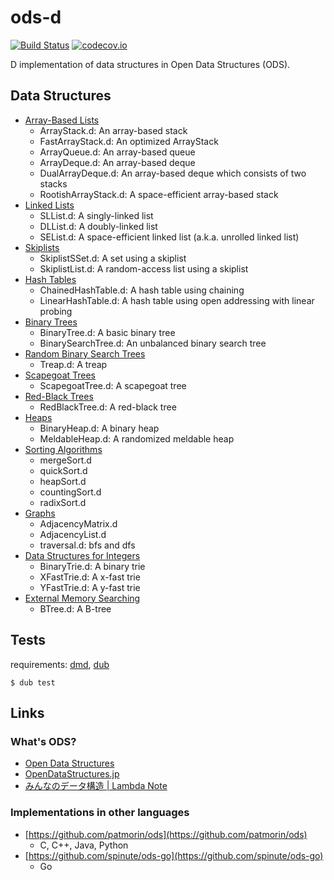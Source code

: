 # ods-d

[![Build Status](https://travis-ci.com/ArkArk/ods-d.svg?branch=master)](https://travis-ci.com/ArkArk/ods-d)
[![codecov.io](https://codecov.io/gh/ArkArk/ods-d/coverage.svg?branch=master)](https://codecov.io/gh/ArkArk/ods-d)

D implementation of data structures in Open Data Structures (ODS).

## Data Structures

- [Array-Based Lists](src/dataStructure/arrayBasedList)
    - ArrayStack.d: An array-based stack
    - FastArrayStack.d: An optimized ArrayStack
    - ArrayQueue.d: An array-based queue
    - ArrayDeque.d: An array-based deque
    - DualArrayDeque.d: An array-based deque which consists of two stacks
    - RootishArrayStack.d: A space-efficient array-based stack
- [Linked Lists](src/dataStructure/linkedList)
    - SLList.d: A singly-linked list
    - DLList.d: A doubly-linked list
    - SEList.d: A space-efficient linked list (a.k.a. unrolled linked list)
- [Skiplists](src/dataStructure/skiplist)
    - SkiplistSSet.d: A set using a skiplist
    - SkiplistList.d: A random-access list using a skiplist
- [Hash Tables](src/dataStructure/hashTable)
    - ChainedHashTable.d: A hash table using chaining
    - LinearHashTable.d: A hash table using open addressing with linear probing
- [Binary Trees](src/dataStructure/binaryTree)
    - BinaryTree.d: A basic binary tree
    - BinarySearchTree.d: An unbalanced binary search tree
- [Random Binary Search Trees](src/dataStructure/randomBinarySearchTree)
    - Treap.d: A treap
- [Scapegoat Trees](src/dataStructure/scapegoatTree)
    - ScapegoatTree.d: A scapegoat tree
- [Red-Black Trees](src/dataStructure/redBlackTree)
    - RedBlackTree.d: A red-black tree
- [Heaps](src/dataStructure/heap)
    - BinaryHeap.d: A binary heap
    - MeldableHeap.d: A randomized meldable heap
- [Sorting Algorithms](src/dataStructure/sort)
    - mergeSort.d
    - quickSort.d
    - heapSort.d
    - countingSort.d
    - radixSort.d
- [Graphs](src/dataStructure/graph)
    - AdjacencyMatrix.d
    - AdjacencyList.d
    - traversal.d: bfs and dfs
- [Data Structures for Integers](src/dataStructure/trie)
    - BinaryTrie.d: A binary trie
    - XFastTrie.d: A x-fast trie
    - YFastTrie.d: A y-fast trie
- [External Memory Searching](src/dataStructure/externalMemory)
    - BTree.d: A B-tree

## Tests

requirements: [dmd](https://dlang.org/), [dub](http://code.dlang.org/)

```
$ dub test
```

## Links

### What's ODS?

- [Open Data Structures](http://opendatastructures.org/)
- [OpenDataStructures.jp](https://sites.google.com/view/open-data-structures-ja)
- [みんなのデータ構造 | Lambda Note](https://www.lambdanote.com/products/opendatastructures)

### Implementations in other languages

- [https://github.com/patmorin/ods](https://github.com/patmorin/ods)
    - C, C++, Java, Python
- [https://github.com/spinute/ods-go](https://github.com/spinute/ods-go)
    - Go
